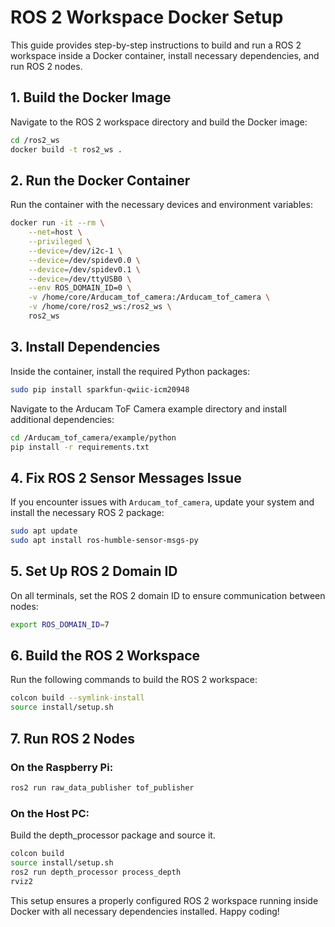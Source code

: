 # ROS 2 Workspace Docker Setup

This guide provides step-by-step instructions to build and run a ROS 2 workspace inside a Docker container, install necessary dependencies, and run ROS 2 nodes.

## 1. Build the Docker Image
Navigate to the ROS 2 workspace directory and build the Docker image:

```bash
cd /ros2_ws
docker build -t ros2_ws .
```

## 2. Run the Docker Container
Run the container with the necessary devices and environment variables:

```bash
docker run -it --rm \
    --net=host \
    --privileged \
    --device=/dev/i2c-1 \
    --device=/dev/spidev0.0 \
    --device=/dev/spidev0.1 \
    --device=/dev/ttyUSB0 \
    --env ROS_DOMAIN_ID=0 \
    -v /home/core/Arducam_tof_camera:/Arducam_tof_camera \
    -v /home/core/ros2_ws:/ros2_ws \
    ros2_ws
```

## 3. Install Dependencies
Inside the container, install the required Python packages:

```bash
sudo pip install sparkfun-qwiic-icm20948
```

Navigate to the Arducam ToF Camera example directory and install additional dependencies:

```bash
cd /Arducam_tof_camera/example/python
pip install -r requirements.txt
```

## 4. Fix ROS 2 Sensor Messages Issue
If you encounter issues with `Arducam_tof_camera`, update your system and install the necessary ROS 2 package:

```bash
sudo apt update
sudo apt install ros-humble-sensor-msgs-py
```

## 5. Set Up ROS 2 Domain ID
On all terminals, set the ROS 2 domain ID to ensure communication between nodes:

```bash
export ROS_DOMAIN_ID=7
```

## 6. Build the ROS 2 Workspace
Run the following commands to build the ROS 2 workspace:

```bash
colcon build --symlink-install
source install/setup.sh
```

## 7. Run ROS 2 Nodes
### On the Raspberry Pi:
```bash
ros2 run raw_data_publisher tof_publisher
```

### On the Host PC:
Build the depth_processor package and source it.
```bash
colcon build
source install/setup.sh
ros2 run depth_processor process_depth
rviz2
```

This setup ensures a properly configured ROS 2 workspace running inside Docker with all necessary dependencies installed. Happy coding!


